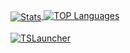 <a href="https://rurq.gq">
  
  
  
  <img alt="Stats" align="center" src="https://github-readme-stats.vercel.app/api?username=rurq-official&theme=monokai" />
  <img alt="TOP Languages" align="top" src="https://github-readme-stats.vercel.app/api/top-langs/?username=rurq-official&theme=monokai" />
  <br><br>
  <img alt="TSLauncher" align="center" src="https://github-readme-stats.vercel.app/api/pin/?username=rurq-official&repo=TSLauncher&theme=monokai" />
  
  
 </a>
  
  
  
  
  
  
  

